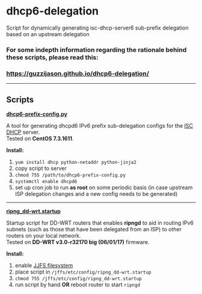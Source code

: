 # dhcp6-delegation
Script for dynamically generating isc-dhcp-server6 sub-prefix delegation based on an upstream delegation

### For some indepth information regarding the rationale behind these scripts, please read this:
### https://guzzijason.github.io/dhcp6-delegation/


-----

## Scripts

**[dhcp6-prefix-config.py](dhcp6-prefix-config.py)**

A tool for generating dhcpd6 IPv6 prefix sub-delegation configs for the [ISC DHCP] server.  
Tested on **CentOS 7.3.1611**.

**Install:**

1. `yum install dhcp python-netaddr python-jinja2`
2. copy script to server
3. `chmod 755 /path/to/dhcp6-prefix-config.py`
4. `systemctl enable dhcpd6`
4. set up cron job to run **as root** on some periodic basis (in case upstream ISP delegation changes and a new config needs to be generated)

-----

**[ripng_dd-wrt.startup](ripng_dd-wrt.startup)**

Startup script for DD-WRT routers that enables **ripngd** to aid in routing IPv6 subnets (such as those that have been delegated from an ISP) to other routers on your local network.  
Tested on **DD-WRT v3.0-r32170 big (06/01/17)** firmware.

**Install:**

1. enable [JJFS filesystem]
2. place script in `/jffs/etc/config/ripng_dd-wrt.startup`
3. `chmod 755 /jffs/etc/config/ripng_dd-wrt.startup`
4. run script by hand **OR** reboot router to start `ripngd`


[ISC DHCP]: http://isc.org/products/DHCP/
[JJFS filesystem]: https://www.dd-wrt.com/wiki/index.php/JFFS
